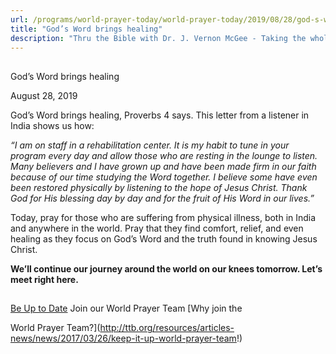 ```yaml
---
url: /programs/world-prayer-today/world-prayer-today/2019/08/28/god-s-word-brings-healing
title: "God’s Word brings healing"
description: "Thru the Bible with Dr. J. Vernon McGee - Taking the whole Word to the whole world"
---
```







## 
 God’s Word brings healing


August 28, 2019




God’s Word brings healing, Proverbs 4 says. This letter from a listener in India shows us how: 


*“I am on staff in a rehabilitation center. It is my habit to tune in your program every day and allow those who are resting in the lounge to listen. Many believers and I have grown up and have been made firm in our faith because of our time studying the Word together. I believe some have even been restored physically by listening to the hope of Jesus Christ. Thank God for His blessing day by day and for the fruit of His Word in our lives.”* 


Today, pray for those who are suffering from physical illness, both in India and anywhere in the world. Pray that they find comfort, relief, and even healing as they focus on God’s Word and the truth found in knowing Jesus Christ. 


**We’ll continue our journey around the world on our knees tomorrow. Let’s meet right here.**







## 




[Be Up to Date](http://feeds.feedburner.com/WorldPrayerToday "World Prayer Today RSS Feed")
Join our World Prayer Team
[Why join the  

World Prayer Team?](http://ttb.org/resources/articles-news/news/2017/03/26/keep-it-up-world-prayer-team!)




